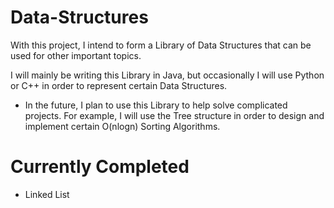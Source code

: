 # Data-Structures

With this project, I intend to form a Library of Data Structures that can be used for other important topics.

I will mainly be writing this Library in Java, but occasionally I will use Python or C++ in order to represent certain Data Structures.
- In the future, I plan to use this Library to help solve complicated projects. For example, I will use the Tree structure in order to design and implement certain O(nlogn) Sorting Algorithms.

# Currently Completed

- Linked List
